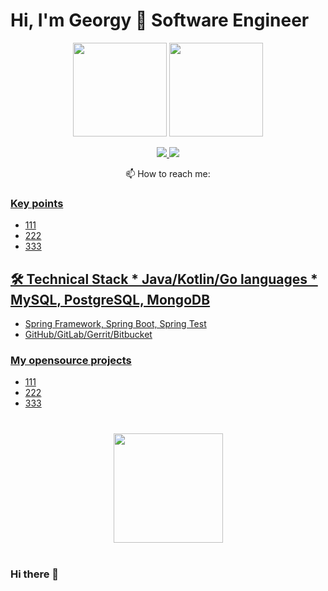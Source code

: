 # Hi, I'm Georgy 👋 Software Engineer

<p align='center'>
	<a href="https://github-readme-stats.vercel.app/api?username=reriver&show_icons=true&count_private=true">
<img height=150 src="https://github-readme-stats.vercel.app/api?username=reriver&show_icons=true&count_private=true"/></a>
	<a href="https://github.com/romankh3/github-readme-stats"><img height=150 src="https://github-readme-stats.vercel.app/api/top-langs/?username=reriver&layout=compact"/></a>
</p>

<p align='center'>
	<a href="https://www.linkedin.com/in/reriver/">
		<img src="https://img.shields.io/badge/linkedin-%230077B5.svg?&style=for-the-badge&logo=linkedin&logoColor=white"/>
	</a>
	<a href="https://t.me/reriver">
		<img src="https://img.shields.io/badge/Telegram-2CA5E0?style=for-the-badge&logo=telegram&logoColor=white"/>
	</a>
<p align='center'> 📫 How to reach me: <a href='mailto:golang.prefer@gmail.com'golang.prefer@gmail.com</a>
</p>

### Key points
* 111
* 222
* 333
## 🛠 Technical Stack * Java/Kotlin/Go languages * MySQL, PostgreSQL, MongoDB
* Spring Framework, Spring Boot, Spring Test
* GitHub/GitLab/Gerrit/Bitbucket
### My opensource projects
* 111
* 222
* 333

<div align="center" style="margin: 40px 0">
	<a href="https://github.com/reriver/github-profile-views-counter"> <img width="175px" src="https://komarev.com/ghpvc/?username=reriver&color=DE002D">
	</a>
</div>


### Hi there 👋

<!--
**reriver/reriver** is a ✨ _special_ ✨ repository because its `README.md` (this file) appears on your GitHub profile.

Here are some ideas to get you started:

- 🔭 I’m currently working on ...
- 🌱 I’m currently learning ...
- 👯 I’m looking to collaborate on ...
- 🤔 I’m looking for help with ...
- 💬 Ask me about ...
- 📫 How to reach me: ...
- 😄 Pronouns: ...
- ⚡ Fun fact: ...
-->
